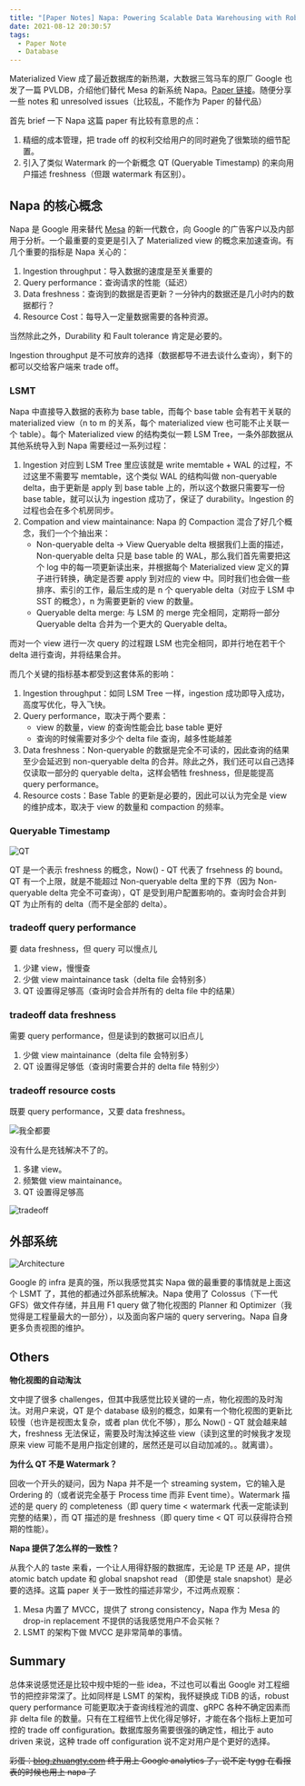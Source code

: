 ```yaml
---
title: "[Paper Notes] Napa: Powering Scalable Data Warehousing with Robust Query Performance at Google"
date: 2021-08-12 20:30:57
tags:
  - Paper Note
  - Database
---
```


Materialized View 成了最近数据库的新热潮，大数据三驾马车的原厂 Google 也发了一篇 PVLDB，介绍他们替代 Mesa 的新系统 Napa。[Paper 链接](http://vldb.org/pvldb/vol14/p2986-sankaranarayanan.pdf)。随便分享一些 notes 和 unresolved issues（比较乱，不能作为 Paper 的替代品）

<!-- more -->

首先 brief 一下 Napa 这篇 paper 有比较有意思的点：

1. 精细的成本管理，把 trade off 的权利交给用户的同时避免了很繁琐的细节配置。
2. 引入了类似 Watermark 的一个新概念 QT (Queryable Timestamp) 的来向用户描述 freshness（但跟 watermark 有区别）。

## Napa 的核心概念

Napa 是 Google 用来替代 [Mesa](https://research.google/pubs/pub42851/) 的新一代数仓，向 Google 的广告客户以及内部用于分析。一个最重要的变更是引入了 Materialized view 的概念来加速查询。有几个重要的指标是 Napa 关心的：

1. Ingestion throughput：导入数据的速度是至关重要的
2. Query performance：查询请求的性能（延迟）
3. Data freshness：查询到的数据是否更新？一分钟内的数据还是几小时内的数据都行？
4. Resource Cost：每导入一定量数据需要的各种资源。

当然除此之外，Durability 和 Fault tolerance 肯定是必要的。

Ingestion throughput 是不可放弃的选择（数据都导不进去谈什么查询），剩下的都可以交给客户端来 trade off。

### LSMT

Napa 中直接导入数据的表称为 base table，而每个 base table 会有若干关联的 materialized view（n to m 的关系，每个 materialized view 也可能不止关联一个 table）。每个 Materialized view 的结构类似一颗 LSM Tree，一条外部数据从其他系统导入到 Napa 需要经过一系列过程：

1. Ingestion
    对应到 LSM Tree 里应该就是 write memtable + WAL 的过程，不过这里不需要写 memtable，这个类似 WAL 的结构叫做 non-queryable delta，由于更新是 apply 到 base table 上的，所以这个数据只需要写一份 base table，就可以认为 ingestion 成功了，保证了 durability。Ingestion 的过程也会在多个机房同步。
2. Compation and view maintainance: Napa 的 Compaction 混合了好几个概念，我们一个个抽出来：
    * Non-queryable delta -> View Queryable delta
        根据我们上面的描述，Non-queryable delta 只是 base table 的 WAL，那么我们首先需要把这个 log 中的每一项更新读出来，并根据每个 Materialized view 定义的算子进行转换，确定是否要 apply 到对应的 view 中。同时我们也会做一些排序、索引的工作，最后生成的是 n 个 queryable delta（对应于 LSM 中 SST 的概念），n 为需要更新的 view 的数量。
    * Queryable delta merge: 与 LSM 的 merge 完全相同，定期将一部分 Queryable delta 合并为一个更大的 Queryable delta。

而对一个 view 进行一次 query 的过程跟 LSM 也完全相同，即并行地在若干个 delta 进行查询，并将结果合并。

而几个关键的指标基本都受到这套体系的影响：

1. Ingestion throughput：如同 LSM Tree 一样，ingestion 成功即导入成功，高度写优化，导入飞快。
2. Query performance，取决于两个要素：
    * view 的数量，view 的查询性能会比 base table 更好
    * 查询的时候需要对多少个 delta file 查询，越多性能越差
3. Data freshness：Non-queryable 的数据是完全不可读的，因此查询的结果至少会延迟到 non-queryable delta 的合并。除此之外，我们还可以自己选择仅读取一部分的 queryable delta，这样会牺牲 freshness，但是能提高 query performance。
4. Resource costs：Base Table 的更新是必要的，因此可以认为完全是 view 的维护成本，取决于 view 的数量和 compaction 的频率。

### Queryable Timestamp

![QT](https://user-images.githubusercontent.com/9161438/129359740-0114a772-9dca-4b06-9480-869001f4dda8.png)

QT 是一个表示 freshness 的概念，Now() - QT 代表了 frsehness 的 bound。QT 有一个上限，就是不能超过 Non-queryable delta 里的下界（因为 Non-queryable delta 完全不可查询），QT 是受到用户配置影响的。查询时会合并到 QT 为止所有的 delta（而不是全部的 delta）。

### tradeoff query performance

要 data freshness，但 query 可以慢点儿

1. 少建 view，慢慢查
2. 少做 view maintainance task（delta file 会特别多）
3. QT 设置得足够高（查询时会合并所有的 delta file 中的结果）

### tradeoff data freshness

需要 query performance，但是读到的数据可以旧点儿

1. 少做 view maintainance（delta file 会特别多）
2. QT 设置得足够低（查询时需要合并的 delta file 特别少）

### tradeoff resource costs

既要 query performance，又要 data freshness。

![我全都要](https://user-images.githubusercontent.com/9161438/129360955-e3701121-8e26-45da-a970-90e40930ae2e.png)

没有什么是充钱解决不了的。

1. 多建 view。
2. 频繁做 view maintainance。
3. QT 设置得足够高


![tradeoff](https://user-images.githubusercontent.com/9161438/129365009-5c3e40a3-6a95-45ff-b4ad-aaec7355038d.png)

## 外部系统

![Architecture](https://user-images.githubusercontent.com/9161438/129364456-ace178bc-ea96-4250-bf4f-ad88a8c299b3.png)

Google 的 infra 是真的强，所以我感觉其实 Napa 做的最重要的事情就是上面这个 LSMT 了，其他的都通过外部系统解决。Napa 使用了 Colossus（下一代 GFS）做文件存储，并且用 F1 query 做了物化视图的 Planner 和 Optimizer（我觉得是工程量最大的一部分），以及面向客户端的 query servering。Napa 自身更多负责视图的维护。

## Others

**物化视图的自动淘汰**

文中提了很多 challenges，但其中我感觉比较关键的一点，物化视图的及时淘汰。对用户来说，QT 是个 database 级别的概念，如果有一个物化视图的更新比较慢（也许是视图太复杂，或者 plan 优化不够），那么 Now() - QT 就会越来越大，freshness 无法保证，需要及时淘汰掉这些 view（读到这里的时候我才发现原来 view 可能不是用户指定创建的，居然还是可以自动加减的。。就离谱）。

**为什么 QT 不是 Watermark？**

回收一个开头的疑问，因为 Napa 并不是一个 streaming system，它的输入是 Ordering 的（或者说完全基于 Process time 而非 Event time）。Watermark 描述的是 query 的 completeness（即 query time < watermark 代表一定能读到完整的结果），而 QT 描述的是 freshness（即 query time < QT 可以获得符合预期的性能）。

**Napa 提供了怎么样的一致性？**

从我个人的 taste 来看，一个让人用得舒服的数据库，无论是 TP 还是 AP，提供 atomic batch update 和 global snapshot read （即使是 stale snapshot）是必要的选择。这篇 paper 关于一致性的描述非常少，不过两点观察：

1. Mesa 内置了 MVCC，提供了 strong consistency，Napa 作为 Mesa 的 drop-in replacement 不提供的话我感觉用户不会买帐？
2. LSMT 的架构下做 MVCC 是非常简单的事情。

## Summary

总体来说感觉还是比较中规中矩的一些 idea，不过也可以看出 Google 对工程细节的把控非常深了。比如同样是 LSMT 的架构，我怀疑换成 TiDB 的话，robust query performance 可能更取决于查询线程池的调度、gRPC 各种不确定因素而非 delta file 的数量。只有在工程细节上优化得足够好，才能在各个指标上更加可控的 trade off configuration。数据库服务需要很强的确定性，相比于 auto driven 来说，这种 trade off configuration 说不定对用户是个更好的选择。


~~彩蛋：[blog.zhuangty.com](blog.zhuangty.com) 终于用上 Google analytics 了，说不定 tygg 在看报表的时候也用上 napa 了~~
